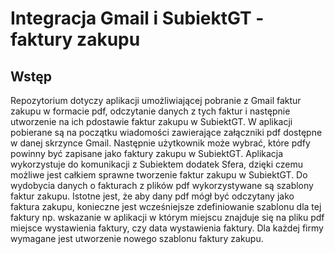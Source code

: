 # Integracja Gmail i SubiektGT - faktury zakupu

## Wstęp

Repozytorium dotyczy aplikacji umożliwiającej pobranie z Gmail faktur zakupu w formacie pdf, odczytanie danych z tych faktur i następnie utworzenie na ich pdostawie faktur zakupu w SubiektGT. W aplikacji pobierane są na początku wiadomości zawierające załączniki pdf dostępne w danej skrzynce Gmail. Następnie użytkownik może wybrać, które pdfy powinny być zapisane jako faktury zakupu w SubiektGT. Aplikacja wykorzystuje do komunikacji z Subiektem dodatek Sfera, dzięki czemu możliwe jest całkiem sprawne tworzenie faktur zakupu w SubiektGT. Do wydobycia danych o fakturach z plików pdf wykorzystywane są szablony faktur zakupu. Istotne jest, że aby dany pdf mógł być odczytany jako faktura zakupu, konieczne jest wcześniejsze zdefiniowanie szablonu dla tej faktury np. wskazanie w aplikacji w którym miejscu znajduje się na pliku pdf miejsce wystawienia faktury, czy data wystawienia faktury. Dla każdej firmy wymagane jest utworzenie nowego szablonu faktury zakupu.